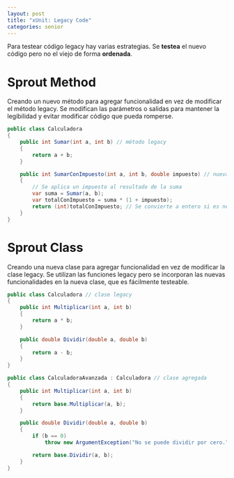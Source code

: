 ```yaml
---
layout: post
title: "xUnit: Legacy Code"
categories: senior
---
```


Para testear código legacy hay varias estrategias<!--more-->. Se **testea** el nuevo código pero no el viejo de forma **ordenada**.

# Sprout Method

Creando un nuevo método para agregar funcionalidad en vez de modificar el método legacy. Se modifican las parámetros o salidas para mantener la legibilidad y evitar modificar código que pueda romperse.

```csharp
public class Calculadora
{
    public int Sumar(int a, int b) // método legacy
    {
        return a + b;
    }

    public int SumarConImpuesto(int a, int b, double impuesto) // nueva funcionalidad
    {
        // Se aplica un impuesto al resultado de la suma
        var suma = Sumar(a, b);
        var totalConImpuesto = suma * (1 + impuesto);
        return (int)totalConImpuesto; // Se convierte a entero si es necesario
    }
}
```

# Sprout Class

Creando una nueva clase para agregar funcionalidad en vez de modificar la clase legacy. Se utilizan las funciones legacy pero se incorporan las nuevas funcionalidades en la nueva clase, que es fácilmente testeable.

```csharp
public class Calculadora // clase legacy
{
    public int Multiplicar(int a, int b)
    {
        return a * b;
    }

    public double Dividir(double a, double b)
    {
        return a - b;
    }
}

public class CalculadoraAvanzada : Calculadora // clase agregada
{
    public int Multiplicar(int a, int b)
    {
        return base.Multiplicar(a, b);
    }

    public double Dividir(double a, double b)
    {
        if (b == 0)
            throw new ArgumentException("No se puede dividir por cero.");

        return base.Dividir(a, b);
    }
}
```
